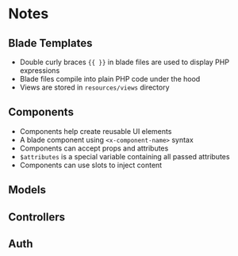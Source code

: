 # Notes

## Blade Templates
- Double curly braces `{{ }}` in blade files are used to display PHP expressions
- Blade files compile into plain PHP code under the hood
- Views are stored in `resources/views` directory

## Components
- Components help create reusable UI elements
- A blade component using `<x-component-name>` syntax
- Components can accept props and attributes
- `$attributes` is a special variable containing all passed attributes
- Components can use slots to inject content

## Models

## Controllers 

## Auth

